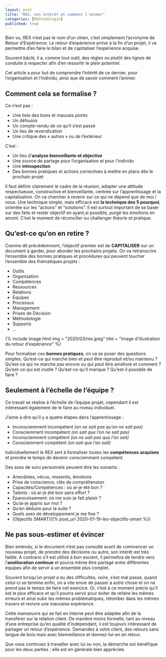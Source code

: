 ```yaml
---
layout: post
title: "REX, son intérêt et comment l'animer"
categories: [Méthodologie]
published: true
---
```


Bien vu, REX n’est pas le nom d’un chien, c’est simplement l’acronyme de Retour d’Expérience. 
Le retour d’expérience arrive à la fin d’un projet, il va permettre d’en faire le bilan et de capitaliser l’expérience acquise.

Souvent bâclé, il a, comme tout outil, des règles ou plutôt des lignes de conduite à respecter afin d’en ressortir le plein potentiel. 

Cet article a pour but de comprendre l’intérêt de ce dernier, pour l’organisation et l’individu, ainsi que de savoir comment l’animer.

## Comment cela se formalise ? 

Ce n’est pas : 
-    Une liste des bons et mauvais points 
-    Un défouloir
-    Un compte-rendu de ce qu’il s’est passé
-    Un lieu de revendication
-    Une critique des « autres » ou de l’extérieur

C’est : 
-    Un lieu d’**analyse bienveillante et objective**
-    Une source de partage pour l’organisation et pour l’individu
-    Une **introspection**
-    Des bonnes pratiques et actions correctives à mettre en place dès le prochain projet

Il faut définir clairement le cadre de la réunion, adopter une attitude respectueuse, constructive et bienveillante, centrée sur l’apprentissage et la capitalisation. 
On va chercher à revenir sur ce qui ne dépend que de moi / nous. 
Une technique simple, mais efficace est **la technique des 5 pourquoi**, orientée sur les “actions” et “solutions”. 
Il est surtout important de se baser sur des faits et rester objectif en ayant,si possible, purgé les émotions en amont. C’est le moment de réconcilier ou challenger théorie et pratique. 

## Qu’est-ce qu’on en retire ? 

Comme dit précédemment, l’objectif premier est de **CAPITALISER** sur un document à garder, pour aborder les prochains projets. 
On va retranscrire l’ensemble des bonnes pratiques et procédures qui peuvent toucher l’ensemble des thématiques projets : 
-    Outils 
-    Organisation
-    Compétences
-    Ressources
-    Relations
-    Équipes
-    Processus
-    Management 
-    Prises de Décision
-    Méthodologie
-    Supports
-    …

{% include image.html img = "2020/03/rex.jpeg" title = "Image d'illustration du retour d'expérience" %}

Pour formaliser ces **bonnes pratiques**, on va se poser des questions simples.
Qu’est-ce qui marche bien et peut être reproduit et/ou maintenu ? 
Qu’est-ce qui ne marche pas encore ou qui peut être amélioré et comment ?
Qu’est-ce qui est inutile ?
Qu’est-ce qu’il manque ? Qu’est-il possible de faire ?

## Seulement à l’échelle de l’équipe ? 

Ce travail se réalise à l’échelle de l’équipe projet, cependant il est intéressant également de le faire au niveau individuel. 

J’aime à dire qu’il y a quatre étapes dans l’apprentissage : 
* Inconsciemment incompétent *(on ne sait pas qu’on ne sait pas)*
* Consciemment incompétent *(on sait que l’on ne sait pas)*
* Inconsciemment compétent *(on ne sait pas que l’on sait)*
* Consciemment compétent *(on sait que l’on sait)*

Individuellement le REX sert à formaliser toutes les **compétences acquises** et prendre le temps de devenir consciemment compétent.

Des axes de suivi personnels peuvent être les suivants : 
* Anecdotes, vécus, ressentis, émotions
* Prise de conscience, clés de compréhension
* Capacités/Compétences : où ai-je été bon ?
* Talents : où ai-je été bon sans effort ? 
* Épanouissement: où me suis-je fait plaisir ? 
* Qu’ai-je appris sur moi ?
* Qu’en déduire pour la suite ? 
* Quels axes de développement je me fixe ?
* [Objectifs SMART]({% post_url 2020-01-19-les-objectifs-smart %})

## Ne pas sous-estimer et évincer

Bien entendu, si le document n’est pas consulté avant de commencer un nouveau projet, de prendre des décisions ou autre, son intérêt est très faible. A contrario s’il est utilisé à bon escient, il permettra de tendre vers l’**amélioration continue** et pourra même être partagé entre différentes équipes afin de servir à un ensemble plus complet. 

Souvent lorsqu’un projet a eu des difficultés, voire, s’est mal passé, quand celui-ci se termine enfin, on a vite envie de passer à autre chose et on ne prend pas le temps de faire cet exercice. Or, c’est à ce moment précis qu’il est le plus efficace et qu’il pourra servir pour éviter de refaire les mêmes erreurs et ainsi subir les mêmes problématiques, retomber dans les mêmes travers et revivre une mauvaise expérience. 

Cette manoeuvre qui se fait en interne peut être adaptée afin de la transférer sur la relation client. De manière moins formelle, tant au niveau d’une entreprise qu’en qualité d’indépendant, il est toujours intéressant de partager un retour d’expérience.
Demandez à votre client, des retours sans langue de bois mais avec bienveillance et donnez-lui-en en retour. 

Que vous continuez à travailler avec lui ou non, la démarche est bénéfique pour les deux parties ; elle est en générale bien appréciée.
